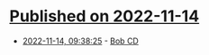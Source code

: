 # [Published on 2022-11-14](index.md)

* [2022-11-14, 09:38:25](https://news.ycombinator.com/item?id=33591858) - [Bob CD](https://bob-cd.github.io/)
